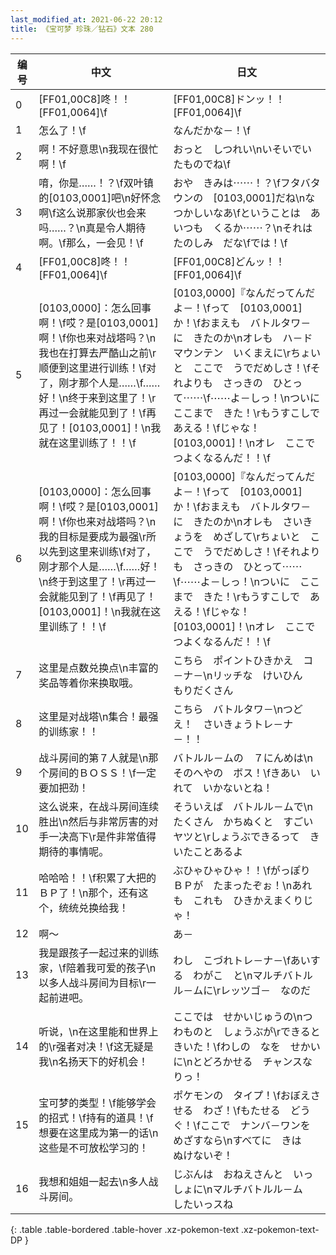 ```yaml
---
last_modified_at: 2021-06-22 20:12
title: 《宝可梦 珍珠／钻石》文本 280
---
```

| 编号 | 中文 | 日文 |
| ---- | ---- | ---- |
| 0 | [FF01,00C8]咚！！[FF01,0064]\f | [FF01,00C8]ドンッ！！[FF01,0064]\f |
| 1 | 怎么了！\f | なんだかな－！\f |
| 2 | 啊！不好意思\n我现在很忙啊！\f | おっと　しつれい\nいそいでいたものでね\f |
| 3 | 唷，你是……！？\f双叶镇的[0103,0001]吧\n好怀念啊\f这么说那家伙也会来吗……？\n真是令人期待啊。\f那么，一会见！\f | おや　きみは⋯⋯！？\fフタバタウンの　[0103,0001]だね\nなつかしいなあ\fということは　あいつも　くるか⋯⋯？\nそれは　たのしみ　だな\fでは！\f |
| 4 | [FF01,00C8]咚！！[FF01,0064]\f | [FF01,00C8]どんッ！！[FF01,0064]\f |
| 5 | [0103,0000]：怎么回事啊！\f哎？是[0103,0001]啊！\f你也来对战塔吗？\n我也在打算去严酷山之前\r顺便到这里进行训练！\f对了，刚才那个人是……\f……好！\n终于来到这里了！\r再过一会就能见到了！\f再见了！[0103,0001]！\n我就在这里训练了！！\f | [0103,0000]『なんだってんだよ－！\fって　[0103,0001]　か！\fおまえも　バトルタワ－に　きたのか\nオレも　ハ－ドマウンテン　いくまえに\rちょいと　ここで　うでだめしさ！\fそれよりも　さっきの　ひとって⋯⋯\f⋯⋯よ－しっ！\nついに　ここまで　きた！\rもうすこしで　あえる！\fじゃな！　[0103,0001]！\nオレ　ここで　つよくなるんだ！！\f |
| 6 | [0103,0000]：怎么回事啊！\f哎？是[0103,0001]啊！\f你也来对战塔吗？\n我的目标是要成为最强\r所以先到这里来训练\f对了，刚才那个人是……\f……好！\n终于到这里了！\r再过一会就能见到了！\f再见了！[0103,0001]！\n我就在这里训练了！！\f | [0103,0000]『なんだってんだよ－！\fって　[0103,0001]　か！\fおまえも　バトルタワ－に　きたのか\nオレも　さいきょうを　めざして\rちょいと　ここで　うでだめしさ！\fそれよりも　さっきの　ひとって⋯⋯\f⋯⋯よ－しっ！\nついに　ここまで　きた！\rもうすこしで　あえる！\fじゃな！　[0103,0001]！\nオレ　ここで　つよくなるんだ！！\f |
| 7 | 这里是点数兑换点\n丰富的奖品等着你来换取哦。 | こちら　ポイントひきかえ　コ－ナ－\nリッチな　けいひん　もりだくさん |
| 8 | 这里是对战塔\n集合！最强的训练家！！ | こちら　バトルタワ－\nつどえ！　さいきょうトレ－ナ－！！ |
| 9 | 战斗房间的第７人就是\n那个房间的ＢＯＳＳ！\f一定要加把劲！ | バトルル－ムの　７にんめは\nそのへやの　ボス！\fきあい　いれて　いかないとね！ |
| 10 | 这么说来，在战斗房间连续胜出\n然后与非常厉害的对手一决高下\r是件非常值得期待的事情呢。 | そういえば　バトルル－ムで\nたくさん　かちぬくと　すごいヤツと\rしょうぶできるって　きいたことあるよ |
| 11 | 哈哈哈！！\f积累了大把的ＢＰ了！\n那个，还有这个，统统兑换给我！ | ぶひゃひゃひゃ！！\fがっぽり　ＢＰが　たまったぞぉ！\nあれも　これも　ひきかえまくりじゃ！ |
| 12 | 啊～ | あ－ |
| 13 | 我是跟孩子一起过来的训练家，\f陪着我可爱的孩子\n以多人战斗房间为目标\r一起前进吧。 | わし　こづれトレ－ナ－\fあいする　わがこ　と\nマルチバトルル－ムに\rレッツゴ－　なのだ |
| 14 | 听说，\n在这里能和世界上的\r强者对决！\f这无疑是我\n名扬天下的好机会！ | ここでは　せかいじゅうの\nつわものと　しょうぶが\rできると　きいた！\fわしの　なを　せかいに\nとどろかせる　チャンスなりっ！ |
| 15 | 宝可梦的类型！\f能够学会的招式！\f持有的道具！\f想要在这里成为第一的话\n这些是不可放松学习的！ | ポケモンの　タイプ！\fおぼえさせる　わざ！\fもたせる　どうぐ！\fここで　ナンバ－ワンを　めざすなら\nすべてに　きは　ぬけないぞ！ |
| 16 | 我想和姐姐一起去\n多人战斗房间。 | じぶんは　おねえさんと　いっしょに\nマルチバトルル－ム　したいっスね |
{: .table .table-bordered .table-hover .xz-pokemon-text .xz-pokemon-text-DP }